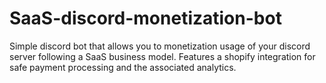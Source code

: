 # SaaS-discord-monetization-bot
Simple discord bot that allows you to monetization usage of your discord server following a SaaS business model. Features a shopify integration for safe payment processing and the associated analytics.
